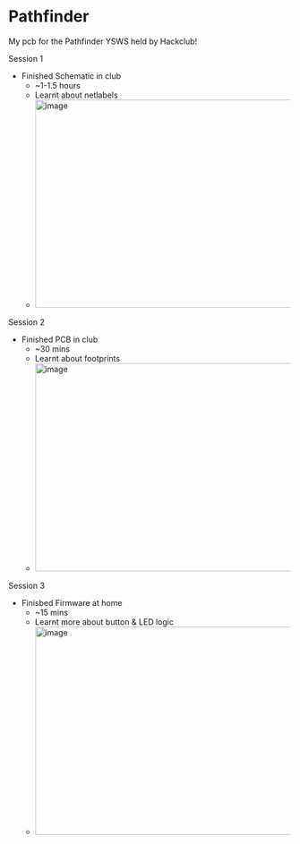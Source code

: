 # Pathfinder
My pcb for the Pathfinder YSWS held by Hackclub!

Session 1 
  - Finished Schematic in club
    - ~1-1.5 hours
    - Learnt about netlabels
    - <img width="611" height="372" alt="image" src="https://github.com/user-attachments/assets/dbeb20e2-6b71-4d6d-b469-3df4d1617ed9" />

Session 2
  - Finished PCB in club
    - ~30 mins
    - Learnt about footprints
    - <img width="611" height="372" alt="image" src="https://github.com/user-attachments/assets/ae8541dc-0855-4ed8-bcec-a62e099ff1e3" />

Session 3
  - Finisbed Firmware at home
      - ~15 mins
      - Learnt more about button & LED logic
      - <img width="611" height="372" alt="image" src="https://github.com/user-attachments/assets/c324d266-9c9b-45af-a3c7-0fa1aecb84cb" />
